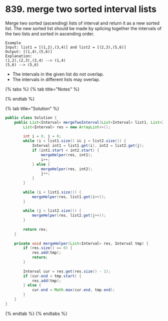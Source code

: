 # 839. merge two sorted interval lists

Merge two sorted \(ascending\) lists of interval and return it as a new sorted list. The new sorted list should be made by splicing together the intervals of the two lists and sorted in ascending order.

```text
Example
Input: list1 = [(1,2),(3,4)] and list2 = [(2,3),(5,6)]
Output: [(1,4),(5,6)]
Explanation:
(1,2),(2,3),(3,4) --> (1,4)
(5,6) --> (5,6)
```

* The intervals in the given list do not overlap.
* The intervals in different lists may overlap.

{% tabs %}
{% tab title="Notes" %}

{% endtab %}

{% tab title="Solution" %}
```java
public class Solution {
    public List<Interval> mergeTwoInterval(List<Interval> list1, List<Interval> list2) {
        List<Interval> res = new ArrayList<>();
        
        int i = 0, j = 0;
        while (i < list1.size() && j < list2.size()) {
            Interval int1 = list1.get(i), int2 = list2.get(j);
            if (int1.start < int2.start) {
                mergeHelper(res, int1);
                i++;
            } else {
                mergeHelper(res, int2);
                j++;
            }
        }
        
        while (i < list1.size()) {
            mergeHelper(res, list1.get(i++));
        }
        
        while (j < list2.size()) {
            mergeHelper(res, list2.get(j++));
        }
        
        return res;
    }
    
    private void mergeHelper(List<Interval> res, Interval tmp) {
        if (res.size() == 0) {
            res.add(tmp);
            return;
        }
        
        Interval cur = res.get(res.size() - 1);
        if (cur.end < tmp.start) {
            res.add(tmp);
        } else {
            cur.end = Math.max(cur.end, tmp.end);
        }
    }
}
```
{% endtab %}
{% endtabs %}

